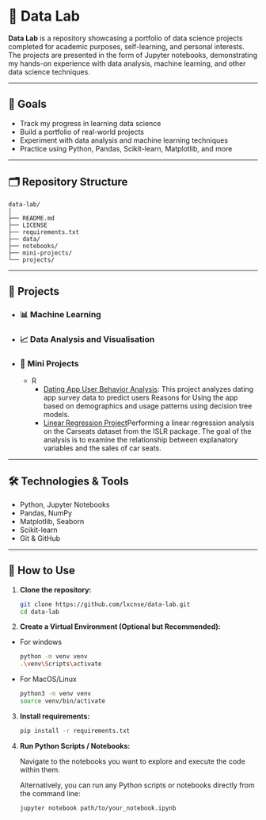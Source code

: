 # 🧪 Data Lab

**Data Lab** is a repository showcasing a portfolio of data science projects completed for academic purposes, self-learning, and personal interests. The projects are presented in the form of Jupyter notebooks, demonstrating my hands-on experience with data analysis, machine learning, and other data science techniques.

---

## 📌 Goals

- Track my progress in learning data science
- Build a portfolio of real-world projects
- Experiment with data analysis and machine learning techniques
- Practice using Python, Pandas, Scikit-learn, Matplotlib, and more

---

## 🗂 Repository Structure

```
data-lab/
│
├── README.md
├── LICENSE
├── requirements.txt
├── data/
├── notebooks/
├── mini-projects/
└── projects/
```


---

## 🚀 Projects 

- ### 📊  Machine Learning

- ### 📈 Data Analysis and Visualisation

- ### 🧩 Mini Projects
  - R
      - [Dating App User Behavior Analysis](https://github.com/lxcnse/data-lab/tree/main/mini-projects/dating_site_goals): This project analyzes dating app survey data to predict users Reasons for Using the app based on demographics and usage patterns using decision tree models.
      - [Linear Regression Project](https://github.com/lxcnse/data-lab/tree/main/mini-projects/linear-regression-carseats)Performing a linear regression analysis on the Carseats dataset from the ISLR package. The goal of the analysis is to examine the relationship between explanatory variables and the sales of car seats.
---


## 🛠 Technologies & Tools

- Python, Jupyter Notebooks  
- Pandas, NumPy  
- Matplotlib, Seaborn
- Scikit-learn  
- Git & GitHub  

---

## 📎 How to Use

1. **Clone the repository:**
   ```bash
   git clone https://github.com/lxcnse/data-lab.git
   cd data-lab
    ```
2. **Create a Virtual Environment (Optional but Recommended):**

- For windows
    ```bash
    python -m venv venv
    .\venv\Scripts\activate
    ```
- For MacOS/Linux
    ```bash
    python3 -m venv venv
    source venv/bin/activate
    ```

3. **Install requirements:**
    ```bash
    pip install -r requirements.txt
    ```

4. **Run Python Scripts / Notebooks:**

    Navigate to the notebooks you want to explore and execute the code within them.

    Alternatively, you can run any Python scripts or notebooks directly from the command line:
    ```bash 
    jupyter notebook path/to/your_notebook.ipynb
    ```

